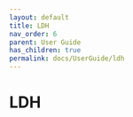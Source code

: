 ```yaml
---
layout: default
title: LDH
nav_order: 6
parent: User Guide
has_children: true
permalink: docs/UserGuide/ldh
---
```


# LDH
